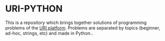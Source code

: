 # URI-PYTHON

This is a repository which brings together solutions of programming problems of the [URI platform](https://www.urionlinejudge.com.br/). Problems are separated by topics (beginner, ad-hoc, strings, etc) and made in Python.. 
